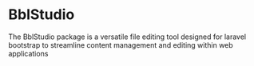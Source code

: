 # BblStudio
The BblStudio package is a versatile file editing tool designed for laravel bootstrap to streamline content management and editing within web applications
